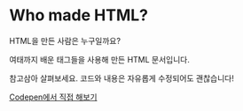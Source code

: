 # Who made HTML?

HTML을 만든 사람은 누구일까요?

여태까지 배운 태그들을 사용해 만든 HTML 문서입니다.

참고삼아 살펴보세요. 코드와 내용은 자유롭게 수정되어도 괜찮습니다!

[Codepen에서 직접 해보기](https://codepen.io/vanillacoding/pen/XWzmpaj?editors=1000)
